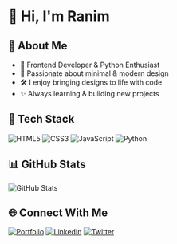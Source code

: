 # 👋 Hi, I'm Ranim  

## 🚀 About Me  
- 🌱 Frontend Developer & Python Enthusiast  
- 🎨 Passionate about minimal & modern design  
- 🛠 I enjoy bringing designs to life with code  
- ✨ Always learning & building new projects  

## 🧰 Tech Stack  
![HTML5](https://img.shields.io/badge/-HTML5-E34F26?style=flat&logo=html5&logoColor=white)  ![CSS3](https://img.shields.io/badge/-CSS3-1572B6?style=flat&logo=css3&logoColor=white)  ![JavaScript](https://img.shields.io/badge/-JavaScript-F7DF1E?style=flat&logo=javascript&logoColor=black)  ![Python](https://img.shields.io/badge/-Python-3776AB?style=flat&logo=python&logoColor=white)  

## 📊 GitHub Stats  
![GitHub Stats](https://github-readme-stats.vercel.app/api?username=Ranim-K&show_icons=true&hide=contribs,prs&cache_seconds=86400&theme=github_dark_dimmed)

## 🌐 Connect With Me  
[![Portfolio](https://img.shields.io/badge/-Portfolio-000?style=flat&logo=vercel&logoColor=white)](YourPortfolioLink)  [![LinkedIn](https://img.shields.io/badge/-LinkedIn-0A66C2?style=flat&logo=linkedin&logoColor=white)](YourLinkedIn)  [![Twitter](https://img.shields.io/badge/-Twitter-1DA1F2?style=flat&logo=twitter&logoColor=white)](YourTwitter)  
